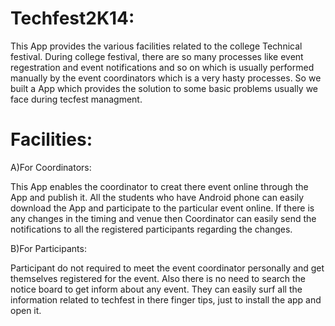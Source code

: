 Techfest2K14:
=============

This App provides the various facilities related to the college Technical festival.
During college festival, there are so many processes like event regestration and event notifications and so on which is usually 
performed manually by the event coordinators which is a very hasty processes.
So we built a App which provides the solution to some basic problems usually we face during tecfest managment.

Facilities:
===========

A)For Coordinators:

This App enables the coordinator to creat there event online through the App and publish it. All the students who have Android phone
can easily download the App and participate to the particular event online.
If there is any changes in the timing and venue then Coordinator can easily send the notifications to all the registered participants
regarding the changes.

B)For Participants:

Participant do not required to meet the event coordinator personally and get themselves registered for the event.
Also there is no need to search the notice board to get inform about any event. They can easily surf all the information 
related to techfest in there finger tips, just to install the app and open it.

